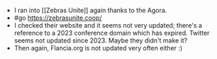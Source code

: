 - I ran into [[Zebras Unite]] again thanks to the Agora.
- #go https://zebrasunite.coop/
- I checked their website and it seems not very updated; there's a reference to a 2023 conference domain which has expired. Twitter seems not updated since 2023. Maybe they didn't make it?
- Then again, Flancia.org is not updated very often either :)